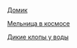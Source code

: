[Домик](https://github.com/kamneva/PovRay/tree/lodge)

[Мельница в космосе](https://github.com/kamneva/PovRay/tree/windmill-in-space)

[Дикие клопы у воды](https://github.com/kamneva/PovRay/blob/wild-bedbugs)
